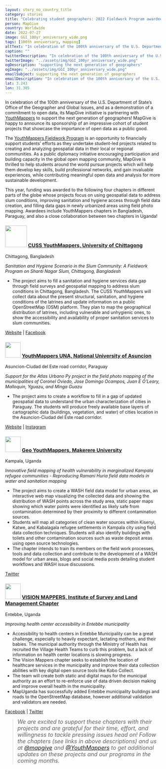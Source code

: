 ```yaml
---
layout: story_no_country_title
category: stories
title: "Celebrating student geographers: 2022 Fieldwork Program awardees"
person: MapGive
country: Worldwide
date: 2022-07-27
image: GGI_100yr_anniversary_wide.png
tags: [100th anniversary, mapping]
altText: "In celebration of the 100th anniversary of the U.S. Department of State’s Office of the Geographer and Global Issues, and as a demonstration of a commitment to open data, its MapGive initiative is partnering with YouthMappers to support the next generation of geographers!"
caption: ""
twitterDescription: "In celebration of the 100th anniversary of the U.S. Department of State’s Office of the Geographer and Global Issues, and as a demonstration of a commitment to open data, its MapGive initiative is partnering with YouthMappers to support the next generation of geographers!"
twitterImage: "../assets/img/GGI_100yr_anniversary_wide.png"
ogDescription: "supporting the next generation of geographers"
ogImage: "../assets/img/GGI_100yr_anniversary_wide.png"
emailSubject: supporting the next generation of geographers
emailDescription: "In celebration of the 100th anniversary of the U.S. Department of State’s Office of the Geographer and Global Issues, and as a demonstration of a commitment to open data, its MapGive initiative is partnering with YouthMappers to support the next generation of geographers!"
lat: 3.243
lon: 31.385
---
```


<p>
In celebration of the 100th anniversary of the U.S. Department of State’s Office of the Geographer and Global Issues, and as a demonstration of a commitment to open data, its MapGive initiative is partnering with <a href="https://www.youthmappers.org/" target="_blank">YouthMappers</a> to support the next generation of geographers! MapGive is happy to announce its sponsorship of an impressive cohort of student projects that showcase the importance of open data as a public good.
</p>
<p>
The <a href="https://www.youthmappers.org/youthmappersfieldwork">YouthMappers Fieldwork Program</a> is an opportunity to financially support students’ efforts as they undertake student-led projects related to creating and analyzing geospatial data in their local or regional communities. As a public diplomacy initiative encouraging participation and building capacity in the global open mapping community, MapGive is thrilled to help students around the world pursue projects which will help them develop key skills, build professional networks, and gain invaluable experiences, while contributing meaningful open data and analysis for more sustainable development.
</p>
<p>
This year, funding was awarded to the following four chapters in different parts of the globe whose projects focus on using geospatial data to address slum conditions, improving sanitation and hygiene access through field data creation, and filling data gaps in newly urbanized areas using field photo mapping. Awardees include YouthMappers chapters in Bangladesh, Paraguay, and also a close collaboration between two chapters in Uganda!

</p>



<h3><img src="{{site.baseurl}}/assets/img/CUSS_logo.png" style="width:70px"> <a href="https://www.facebook.com/cusscu.bd">CUSS YouthMappers, University of Chittagong</a></h3>

<p>Chittagong, Bangladesh</p>
<i>Sanitation and Hygiene Scenario in the Slum Community: A Fieldwork Program on Shanti Nagar Slum, Chittagong, Bangladesh</i>

<ul>
<li>The project aims to fill a sanitation and hygiene services data gap through field surveys and geospatial mapping to address slum conditions in Chittagong, Bangladesh. The CUSS YouthMappers will collect data about the present structural, sanitation, and hygiene conditions of the latrines and update information on a public OpenStreetMap (OSM) platform. They plan to map the geographical distribution of latrines, including vulnerable and unhygienic ones, to show the accessibility and availability of proper sanitation services to slum communities. </li>
</ul>
<p><a href="https://cussbd.org/">Website</a> | <a href="https://www.facebook.com/cusscu.bd">Facebook</a> </p>


<h3><img src="{{site.baseurl}}/assets/img/UNA_logo.png" style="width:50px"> <a href="https://youthmappersuna.wordpress.com/">YouthMappers UNA, National University of Asuncion</a></h3>

<p>Asuncion-Ciudad del Este road corridor, Paraguay</p>
<i>Support for the Atlas Urbano Py project in the field photo mapping of the municipalities of Coronel Oviedo, Jose Domingo Ocampos, Juan E O'Leary, Malloquin, Yguazu, and Minga Guazu</i>

<ul>
<li>The project aims to create a workflow to fill in a gap of updated geospatial data to understand the urban characterization of cities in Paraguay. The students will produce freely available base layers of cartographic data (buildings, vegetation, and water) of cities location in the Asuncion-Ciudad del Este road corridor.</li>
</ul>
<p><a href="https://youthmappersuna.wordpress.com/">Website</a> | <a href="https://www.instagram.com/youthmappersuna/">Instagram</a> </p>

<h3><img src="{{site.baseurl}}/assets/img/geo_ym_logo.png" style="width:50px"> <a href="https://twitter.com/GeoYouthmappers">Geo YouthMappers, Makerere University</a></h3>

<p>Kampala, Uganda</p>
<i>Innovative field mapping of health vulnerability in marginalized Kampala refugee communities - Reproducing Ramani Huria field data models in water and sanitation mapping</i>

<ul>
<li>The project aims to create a WASH field data model for urban areas, an interactive web map visualizing the collected data and showing the distribution of WASH points across the study area, static paper maps showing which water points were identified as likely safe from contamination determined by their proximity to different contamination sources.</li>
<li>Students will map all categories of clean water sources within Kisenyi, Katwe, and Kabalagala refugee settlements in Kampala city using field data collection techniques. Students will also identify buildings with toilets and other contamination sources such as waste deposit areas using open source technologies.</li>
<li>The chapter intends to train its members on the field work processes, tools and data collection and contribute to the development of a WASH model for urban areas, blogs and social media posts detailing student workflows and WASH issue discussions.
</li>
</ul>
<p><a href="https://twitter.com/GeoYouthmappers">Twitter</a> </p>


<h3><img src="{{site.baseurl}}/assets/img/vision_mappers.png" style="width:50px"> <a href="https://twitter.com/VisionMappers">VISION MAPPERS, Institute of Survey and Land Management Chapter</a></h3>

<p>Entebbe, Uganda</p>
<i>Improving health center accessibility in Entebbe municipality </i>

<ul>
<li>Accessibility to health centers in Entebbe Municipality can be a great challenge, especially to heavily expectant, lactating mothers, and their babies. The municipal authority through the Ministry of Health has recruited the Village Health Teams to curb this problem, but a lack of information on health center locations is slowing progress.
</li>
<li>The Vision Mappers chapter seeks to establish the location of healthcare services in the municipality and improve their data collection abilities with key digital open source tools like Kobo Collect. 
</li>
<li>The team will create both static and digital maps for the municipal authority as an effort to re-enforce use of data driven decision making and improve overall health in the municipality.
</li>
<li>MapUganda has successfully added Entebbe municipality buildings and roads to the OpenStreetMap database, however additional validation and validators are needed.
</li>
</ul>
<p><a href="https://www.facebook.com/groups/2519591744993468?view=info&refid=18">Facebook</a> | <a href="https://twitter.com/VisionMappers">Twitter</a> </p>

<div class="story-promo shadowed">
<blockquote>
    <div style="font-size: 18px;margin-bottom:0px" class="story-promo">
    <i>
    We are excited to support these chapters with their projects and are grateful for their time, effort, and willingness to tackle pressing issues head on!
    Follow the chapters (see links in above descriptions) and us at <a href="https://twitter.com/mapgive">@mapgive</a> and <a href="http://www.twitter.com/youthmappers">@YouthMappers</a> to get additional updates on these projects and our programs in the coming months.
    </i>
    </div>
</blockquote>
</div>